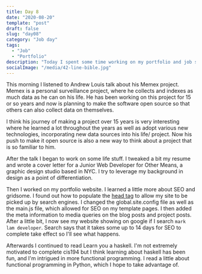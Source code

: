```yaml
---
title: Day 8
date: "2020-08-20"
template: "post"
draft: false
slug: "day08"
category: "Job day"
tags:
  - "Job"
  - "Portfolio"
description: "Today I spent some time working on my portfolio and job stuff."
socialImage: "/media/42-line-bible.jpg"
---
```


This morning I listened to Andrew Louis talk about his Memex project. Memex is a personal surveillance project, where he collects and indexes as much data as he can on his life. He has been working on this project for 15 or so years and now is planning to make the software open source so that others can also collect data on themselves.

I think his journey of making a project over 15 years is very interesting where he learned a lot throughout the years as well as adopt various new technologies, incorporating new data sources into his life/ project. Now his push to make it open source is also a new way to think about a project that is so familiar to him. 

After the talk I began to work on some life stuff. I tweaked a bit my resume and wrote a cover letter for a Junior Web Developer for Other Means, a graphic design studio based in NYC. I try to leverage my background in design as a point of differentiation. 

Then I worked on my portfolio website. I learned a little more about SEO and gridsome. I found out how to populate the [head tag](https://www.drewtown.dev/post/improve-blog-post-seo-with-gridsome-and-vue-meta/) to allow my site to be picked up by search engines. I changed the global.site.config file as well as the main.js file, which allowed for SEO on my template pages. I then added the meta information to media queries on the blog posts and project posts. After a little bit, I now see my website showing on google if I search `mark lam developer`. Search says that it takes some up to 14 days for SEO to complete take effect so I'll see what happens.

Afterwards I continued to read Learn you a haskell. I'm not extremely motivated to complete cis194 but I think learning about haskell has been fun, and I'm intrigued in more functional programming. I read a little about functional programming in Python, which I hope to take advantage of.
